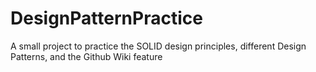 # DesignPatternPractice
A small project to practice the SOLID design principles, different Design Patterns, and the Github Wiki feature
